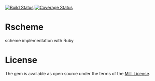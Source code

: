 [![Build Status](https://travis-ci.org/tamurashingo/rscheme.svg?branch=master)](https://travis-ci.org/tamurashingo/rscheme)
[![Coverage Status](https://coveralls.io/repos/github/tamurashingo/rscheme/badge.svg?branch=master)](https://coveralls.io/github/tamurashingo/rscheme?branch=master)

# Rscheme

scheme implementation with Ruby


# License

The gem is available as open source under the terms of the [MIT License](https://opensource.org/licenses/MIT).

